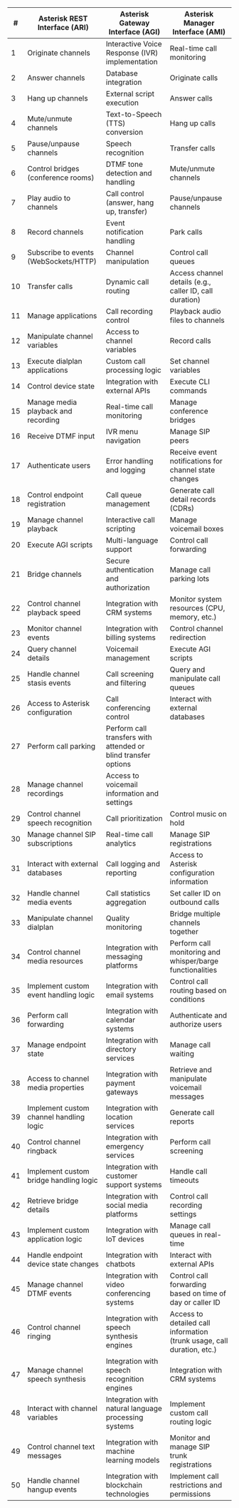 | #  | Asterisk REST Interface (ARI)                     | Asterisk Gateway Interface (AGI)                  | Asterisk Manager Interface (AMI)                       |
|----|-------------------------------------------------|--------------------------------------------------|------------------------------------------------------|
| 1  | Originate channels                             | Interactive Voice Response (IVR) implementation  | Real-time call monitoring                           |
| 2  | Answer channels                               | Database integration                             | Originate calls                                    |
| 3  | Hang up channels                              | External script execution                        | Answer calls                                       |
| 4  | Mute/unmute channels                          | Text-to-Speech (TTS) conversion                 | Hang up calls                                      |
| 5  | Pause/unpause channels                        | Speech recognition                              | Transfer calls                                     |
| 6  | Control bridges (conference rooms)           | DTMF tone detection and handling                | Mute/unmute channels                               |
| 7  | Play audio to channels                       | Call control (answer, hang up, transfer)       | Pause/unpause channels                             |
| 8  | Record channels                              | Event notification handling                     | Park calls                                         |
| 9  | Subscribe to events (WebSockets/HTTP)       | Channel manipulation                            | Control call queues                                |
| 10 | Transfer calls                               | Dynamic call routing                            | Access channel details (e.g., caller ID, call duration) |
| 11 | Manage applications                         | Call recording control                         | Playback audio files to channels                  |
| 12 | Manipulate channel variables                | Access to channel variables                    | Record calls                                       |
| 13 | Execute dialplan applications               | Custom call processing logic                   | Set channel variables                              |
| 14 | Control device state                        | Integration with external APIs                 | Execute CLI commands                               |
| 15 | Manage media playback and recording        | Real-time call monitoring                      | Manage conference bridges                         |
| 16 | Receive DTMF input                          | IVR menu navigation                           | Manage SIP peers                                  |
| 17 | Authenticate users                          | Error handling and logging                    | Receive event notifications for channel state changes |
| 18 | Control endpoint registration              | Call queue management                         | Generate call detail records (CDRs)               |
| 19 | Manage channel playback                    | Interactive call scripting                    | Manage voicemail boxes                            |
| 20 | Execute AGI scripts                        | Multi-language support                        | Control call forwarding                          |
| 21 | Bridge channels                            | Secure authentication and authorization       | Manage call parking lots                         |
| 22 | Control channel playback speed            | Integration with CRM systems                  | Monitor system resources (CPU, memory, etc.)     |
| 23 | Monitor channel events                     | Integration with billing systems              | Control channel redirection                      |
| 24 | Query channel details                      | Voicemail management                         | Execute AGI scripts                              |
| 25 | Handle channel stasis events               | Call screening and filtering                  | Query and manipulate call queues                 |
| 26 | Access to Asterisk configuration          | Call conferencing control                     | Interact with external databases                 |
| 27 | Perform call parking                       | Perform call transfers with attended or blind transfer options |  |
| 28 | Manage channel recordings                  | Access to voicemail information and settings |  |
| 29 | Control channel speech recognition        | Call prioritization                          | Control music on hold                            |
| 30 | Manage channel SIP subscriptions          | Real-time call analytics                     | Manage SIP registrations                        |
| 31 | Interact with external databases          | Call logging and reporting                   | Access to Asterisk configuration information     |
| 32 | Handle channel media events               | Call statistics aggregation                  | Set caller ID on outbound calls                 |
| 33 | Manipulate channel dialplan               | Quality monitoring                           | Bridge multiple channels together               |
| 34 | Control channel media resources           | Integration with messaging platforms         | Perform call monitoring and whisper/barge functionalities |
| 35 | Implement custom event handling logic     | Integration with email systems               | Control call routing based on conditions        |
| 36 | Perform call forwarding                   | Integration with calendar systems            | Authenticate and authorize users                |
| 37 | Manage endpoint state                     | Integration with directory services          | Manage call waiting                             |
| 38 | Access to channel media properties        | Integration with payment gateways            | Retrieve and manipulate voicemail messages      |
| 39 | Implement custom channel handling logic   | Integration with location services           | Generate call reports                           |
| 40 | Control channel ringback                  | Integration with emergency services          | Perform call screening                          |
| 41 | Implement custom bridge handling logic    | Integration with customer support systems    | Handle call timeouts                            |
| 42 | Retrieve bridge details                   | Integration with social media platforms      | Control call recording settings                 |
| 43 | Implement custom application logic        | Integration with IoT devices                 | Manage call queues in real-time                 |
| 44 | Handle endpoint device state changes      | Integration with chatbots                    | Interact with external APIs                     |
| 45 | Manage channel DTMF events                | Integration with video conferencing systems  | Control call forwarding based on time of day or caller ID |
| 46 | Control channel ringing                   | Integration with speech synthesis engines    | Access to detailed call information (trunk usage, call duration, etc.) |
| 47 | Manage channel speech synthesis           | Integration with speech recognition engines  | Integration with CRM systems                    |
| 48 | Interact with channel variables           | Integration with natural language processing systems | Implement custom call routing logic             |
| 49 | Control channel text messages             | Integration with machine learning models     | Monitor and manage SIP trunk registrations      |
| 50 | Handle channel hangup events              | Integration with blockchain technologies     | Implement call restrictions and permissions     |
